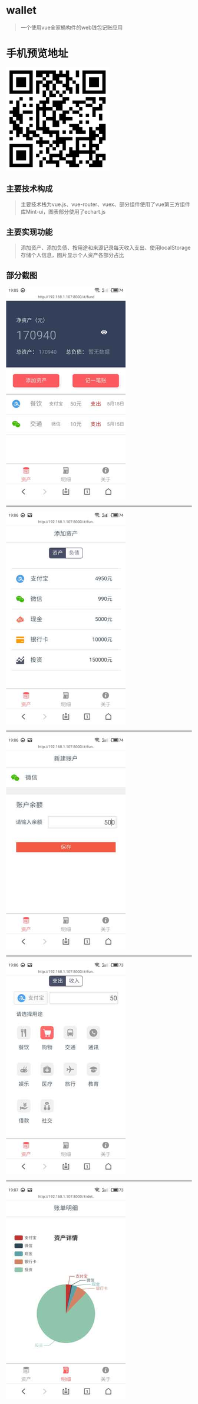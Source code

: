 # wallet

> 一个使用vue全家桶构件的web钱包记账应用

# 手机预览地址
![二维码](/preview/wallet.png)

## 主要技术构成

> 主要技术栈为vue.js、vue-router、vuex、部分组件使用了vue第三方组件库Mint-ui，图表部分使用了echart.js

## 主要实现功能

> 添加资产、添加负债、按用途和来源记录每天收入支出、使用localStorage存储个人信息，图片显示个人资产各部分占比

## 部分截图
![截图1](/preview/pic1.jpg)
***
![截图2](/preview/pic2.jpg)
***
![截图3](/preview/pic3.jpg)
***
![截图4](/preview/pic4.jpg)
***
![截图5](/preview/pic5.jpg)
